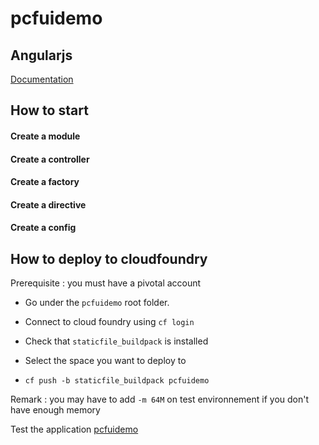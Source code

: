 # pcfuidemo

## Angularjs

[Documentation](https://docs.angularjs.org/guide)

## How to start


#### Create a module

#### Create a controller

#### Create a factory

#### Create a directive

#### Create a config


## How to deploy to cloudfoundry

Prerequisite : you must have a pivotal account

- Go under the `pcfuidemo` root folder.

- Connect to cloud foundry using `cf login`

- Check that `staticfile_buildpack` is installed

- Select the space you want to deploy to

- `cf push -b staticfile_buildpack pcfuidemo`

Remark : you may have to add `-m 64M` on test environnement if you don't have enough memory


Test the application [pcfuidemo](http://pcfuidemo.cfapps.io/pcfuidemo/)